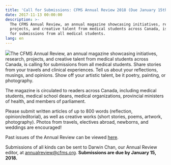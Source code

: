 ```yaml
---
title: 'Call for Submissions: CFMS Annual Review 2018 (Due January 15th)'
date: 2017-11-13 00:00:00
description: >-
  The CFMS Annual Review, an annual magazine showcasing initiatives, research,
  projects, and creative talent from medical students across Canada, is calling
  for submissions from all medical students.
lang: en
---
```



![](/uploads/versions/annual-review---x----2249-2249x---.png)The CFMS Annual Review, an annual magazine showcasing initiatives, research, projects, and creative talent from medical students across Canada, is calling for submissions from all medical students. Share stories from your travels and clinical experiences. Tell us about your reflections, musings, and opinions. Show off your artistic talent, be it poetry, painting, or photography.

The magazine is circulated to readers across Canada, including medical students, medical school deans, medical organizations, provincial ministers of health, and members of parliament.

Please submit written articles of up to 800 words (reflection, opinion/editorial), as well as creative works (short stories, poems, artwork, photography). Photos from travels, electives abroad, newborns, and weddings are encouraged!

Past issues of the Annual Review can be viewed [here](https://www.cfms.org/resources/annual-review.html).

Submissions of all kinds can be sent to Darwin Chan, our Annual Review editor, at&nbsp;[annualreview@cfms.org](javascript:void(location.href='mailto:'+String.fromCharCode(97,110,110,117,97,108,114,101,118,105,101,119,64,99,102,109,115,46,111,114,103))). **Submissions are due by January 15, 2018.&nbsp;**